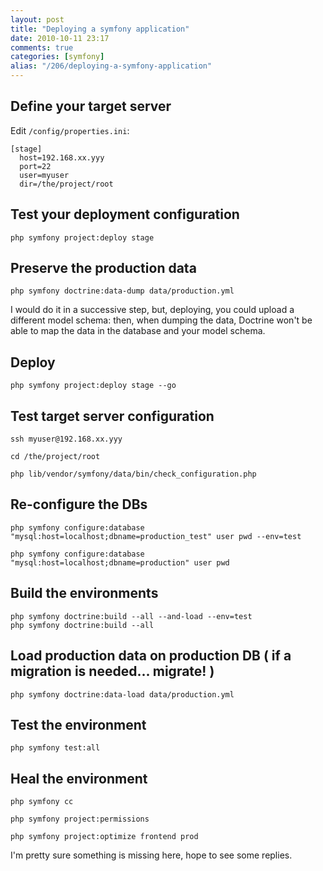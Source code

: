 ```yaml
---
layout: post
title: "Deploying a symfony application"
date: 2010-10-11 23:17
comments: true
categories: [symfony]
alias: "/206/deploying-a-symfony-application"
---
```

<!-- more -->

## Define your target server

Edit `/config/properties.ini`:

```
[stage]
  host=192.168.xx.yyy
  port=22
  user=myuser
  dir=/the/project/root
```

## Test your deployment configuration

`php symfony project:deploy stage`

## Preserve the production data

`php symfony doctrine:data-dump data/production.yml`

I would do it in a successive step, but, deploying, you could upload a different model schema: then, when dumping the data, Doctrine won't be able to map the data in the database and your model schema.

## Deploy

`php symfony project:deploy stage --go`

## Test target server configuration

```
ssh myuser@192.168.xx.yyy

cd /the/project/root

php lib/vendor/symfony/data/bin/check_configuration.php 
```

## Re-configure the DBs

```
php symfony configure:database "mysql:host=localhost;dbname=production_test" user pwd --env=test

php symfony configure:database "mysql:host=localhost;dbname=production" user pwd
```

## Build the environments

```
php symfony doctrine:build --all --and-load --env=test
php symfony doctrine:build --all
```

## Load production data on production DB ( if a migration is needed... migrate! )

`php symfony doctrine:data-load data/production.yml`

## Test the environment

`php symfony test:all`

## Heal the environment

```
php symfony cc

php symfony project:permissions

php symfony project:optimize frontend prod 
```

I'm pretty sure something is missing here, hope to see some replies.
